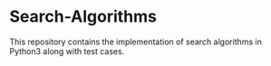 # Search-Algorithms
This repository contains the implementation of search algorithms in Python3 along with test cases.
